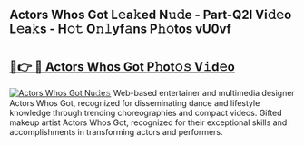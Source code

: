 ## Actors Whos Got L𝚎a𝚔ed N𝚞𝚍e - Part-Q2I Vi𝚍𝚎o L𝚎a𝚔s - H𝚘𝚝 O𝚗𝚕yf𝚊ns P𝚑𝚘tos vU0vf

# <h2><a href="http://kf7yrgd.oniu.top/?m=Actors+Whos+Got">🔗👉 🔴 Actors Whos Got P𝚑ot𝚘𝚜 V𝚒d𝚎o</a></h2>

[![Actors Whos Got Nu𝚍e𝚜](https://i.imgur.com/0qMVB7G.gif)](http://kf7yrgd.oniu.top/?m=Actors+Whos+Got)
Web-based entertainer and multimedia designer Actors Whos Got, recognized for disseminating dance and lifestyle knowledge through trending choreographies and compact videos. Gifted makeup artist Actors Whos Got, recognized for their exceptional skills and accomplishments in transforming actors and performers.  
